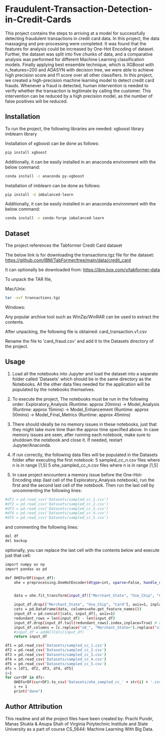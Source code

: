 # Fraudulent-Transaction-Detection-in-Credit-Cards

This project contains the steps to arriving at a model for successfully detecting fraudulent transactions in credit card data.
In this project, the data massaging and pre-processing were completed. It was found that the features for analysis could be increased by One-Hot Encoding of dataset. Further, the dataset was split into five chunks of data, and a comparative analysis was performed for different Machine Learning classification models. Finally applying best ensemble technique, which is XGBoost with n_features=200 and ADASYN with decision tree, we were able to achieve high precision score and f1 score over all other classifiers.
In this project, we created a high-precision machine learning model to detect credit card frauds. Whenever a fraud is detected, human intervention is needed to verify whether the transaction is legitimate by calling the customer. This intervention can be reduced by a high precision model, as the number of false positives will be reduced.


## Installation

To run the project, the following libraries are needed:
xgboost library
imblearn library

Installation of xgboost can be done as follows:

```bash
pip install xgboost
```

Additionally, it can be easily installed in an anaconda environment with the below command:

```bash
conda install -c anaconda py-xgboost
```


Installation of imblearn can be done as follows:

```bash
pip install -U imbalanced-learn
```

Additionally, it can be easily installed in an anaconda environment with the below command:

```bash
conda install -c conda-forge imbalanced-learn
```


## Dataset

The project references the Tabformer Credit Card dataset

The below link is for downloading the transactions.tgz file for the dataset:
https://github.com/IBM/TabFormer/tree/main/data/credit_card

It can optionally be downloaded from:
https://ibm.box.com/v/tabformer-data

To unpack the TAR file,

Mac/Unix:

```bash
tar -xvf transactions.tgz
```

Windows:

Any popular archive tool such as WinZip/WinRAR can be used to extract the contents.

After unpacking, the following file is obtained:
card_transaction.v1.csv

Rename the file to 'card_fraud.csv' and add it to the Datasets directory of the project.


## Usage

1. Load all the notebooks into Jupyter and load the dataset into a separate folder called 'Datasets' which should be in the same directory as the Notebooks. All the other data files needed for the application will be populated by the notebooks themselves.

2. To execute the project, The notebooks must be run in the following order:
Exploratory_Analysis (Runtime: approx 20mins) -> Model_Analysis (Runtime: approx 15mins) -> Model_Enhancement (Runtime: approx 50mins)  -> Model_Final_Metrics (Runtime: approx 45mins)

3. There should ideally be no memory issues in these notebooks, just that they might take more time than the approx time specified above. In case memory issues are seen, after running each notebook, make sure to shutdown the notebook and close it. If needed, restart Jupyter/Anaconda.

4. If run correctly, the following data files will be populated in the Datasets folder after executing the first notebook:
	5 sampled_cc_n.csv files where n is in range [1,5]
	5 ohe_sampled_cc_n.csv files where n is in range [1,5] 
	
5. In case project encounters a memory issue before the One-Hot-Encoding step (last cell of the Exploratory_Analysis notebook), run the first and the second last cell of the notebook. Then run the last cell by uncommenting the following lines:
```bash
#df1 = pd.read_csv('Datasets/sampled_cc_1.csv')
#df2 = pd.read_csv('Datasets/sampled_cc_2.csv')
#df3 = pd.read_csv('Datasets/sampled_cc_3.csv')
#df4 = pd.read_csv('Datasets/sampled_cc_4.csv')
#df5 = pd.read_csv('Datasets/sampled_cc_5.csv')
```

and commenting the following lines:
```bash
del df
del backup
```

optionally, you can replace the last cell with the contents below and execute just that cell:

```bash
import numpy as np
import pandas as pd

def OHEForDF(input_df):
    ohe = preprocessing.OneHotEncoder(dtype=int, sparse=False, handle_unknown="ignore")


    data = ohe.fit_transform(input_df[["Merchant_State", "Use_Chip", "Card"]])

    input_df.drop(["Merchant_State", "Use_Chip", "Card"], axis=1, inplace=True)
    cats = pd.DataFrame(data, columns=ohe.get_feature_names())
    input_df = pd.concat([cats, input_df], axis=1)
    redundant_rows = len(input_df) - len(input_df)
    input_df.drop(input_df.tail(redundant_rows).index,inplace=True) # drop last n rows
    input_df.columns = [c.replace("x0_", "Merchant_State=").replace("x1_","Use_Chip=").replace("x2_","Card=") for c in input_df.columns]
    #input_df = addAllCols(input_df)
    return input_df

df1 = pd.read_csv('Datasets/sampled_cc_1.csv')
df2 = pd.read_csv('Datasets/sampled_cc_2.csv')
df3 = pd.read_csv('Datasets/sampled_cc_3.csv')
df4 = pd.read_csv('Datasets/sampled_cc_4.csv')
df5 = pd.read_csv('Datasets/sampled_cc_5.csv')
dfs = [df1, df2, df3, df4, df5]
i=1
for currDF in dfs:
    OHEForDF(currDF).to_csv('Datasets/ohe_sampled_cc_' + str(i) + '.csv', sep=',', encoding='utf-8')
    i += 1
    print("done")
```

## Author Attribution
This readme and all the project files have been created by:
Prachi Pundir, Manas Shukla & Anupa Shah of Virginia Polytechnic Institute and State University as a part of course CS_5644: Machine Learning With Big Data.
